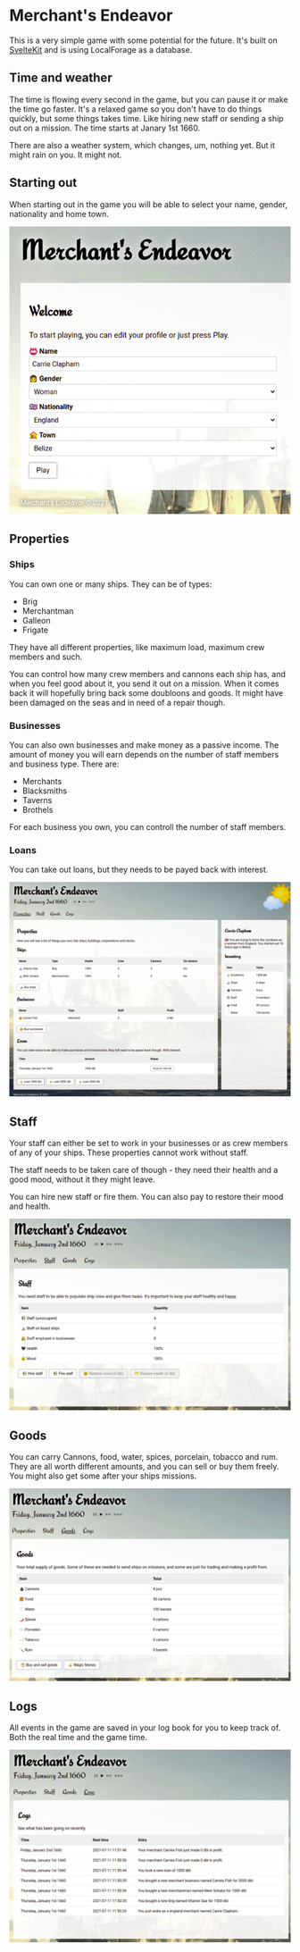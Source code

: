 # Merchant's Endeavor

This is a very simple game with some potential for the future. It's built on [SvelteKit](https://kit.svelte.dev/) and is using LocalForage as a database.

## Time and weather

The time is flowing every second in the game, but you can pause it or make the time go faster. It's a relaxed game so you don't have to do things quickly, but some things takes time. Like hiring new staff or sending a ship out on a mission. The time starts at Janary 1st 1660.

There are also a weather system, which changes, um, nothing yet. But it might rain on you. It might not.

## Starting out

When starting out in the game you will be able to select your name, gender, nationality and home town.

![Start](/static/img/readme/start.png 'Starting out')

## Properties

### Ships

You can own one or many ships. They can be of types:

- Brig
- Merchantman
- Galleon
- Frigate

They have all different properties, like maximum load, maximum crew members and such.

You can control how many crew members and cannons each ship has, and when you feel good about it, you send it out on a mission. When it comes back it will hopefully bring back some doubloons and goods. It might have been damaged on the seas and in need of a repair though.

### Businesses

You can also own businesses and make money as a passive income. The amount of money you will earn depends on the number of staff members and business type. There are:

- Merchants
- Blacksmiths
- Taverns
- Brothels

For each business you own, you can controll the number of staff members.

### Loans

You can take out loans, but they needs to be payed back with interest.

![Properties](/static/img/readme/properties.png 'Properties')

## Staff

Your staff can either be set to work in your businesses or as crew members of any of your ships. These properties cannot work without staff.

The staff needs to be taken care of though - they need their health and a good mood, without it they might leave.

You can hire new staff or fire them. You can also pay to restore their mood and health.

![Staff](/static/img/readme/staff.png 'Staff')

## Goods

You can carry Cannons, food, water, spices, porcelain, tobacco and rum. They are all worth different amounts, and you can sell or buy them freely. You might also get some after your ships missions.

![Goods](/static/img/readme/goods.png 'Goods')

## Logs

All events in the game are saved in your log book for you to keep track of. Both the real time and the game time.

![Logs](/static/img/readme/logs.png 'Logs')
